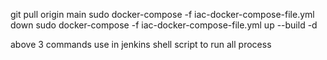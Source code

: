git pull origin main
sudo docker-compose -f iac-docker-compose-file.yml down
sudo docker-compose -f iac-docker-compose-file.yml up --build -d

above 3 commands use in jenkins shell script to run all process

